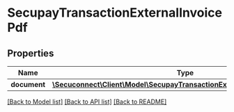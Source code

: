 # SecupayTransactionExternalInvoicePdf

## Properties
Name | Type | Description | Notes
------------ | ------------- | ------------- | -------------
**document** | [**\Secuconnect\Client\Model\SecupayTransactionExternalInvoicePdfDocument**](SecupayTransactionExternalInvoicePdfDocument.md) |  | 

[[Back to Model list]](../README.md#documentation-for-models) [[Back to API list]](../README.md#documentation-for-api-endpoints) [[Back to README]](../README.md)


